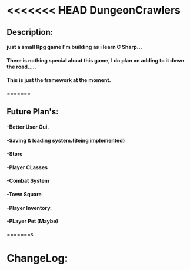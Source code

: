 <<<<<<< HEAD
                                                            DungeonCrawlers
=======

 
## Description:
#### just a small Rpg game I'm building as i learn C Sharp...
#### There is nothing special about this game, I do plan on adding to it down the road..... 
#### This is just the framework at the moment.

=======
## Future Plan's:
#### -Better User Gui.
#### -Saving & loading system.(Being implemented)
#### -Store
#### -Player CLasses
#### -Combat System
#### -Town Square
#### -Player Inventory.
#### -PLayer Pet (Maybe)
=======s




# ChangeLog:

